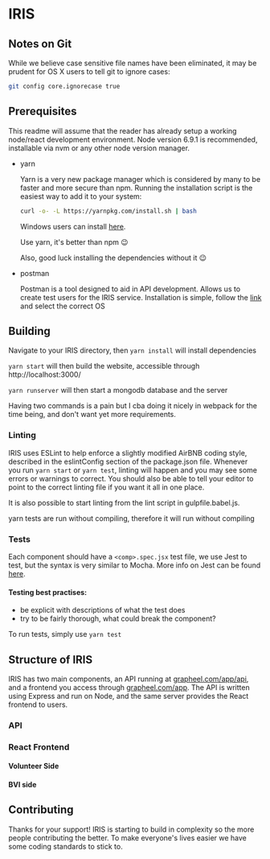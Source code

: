 # IRIS

## Notes on Git
While we believe case sensitive file names have been eliminated, it may
be prudent for OS X users to tell git to ignore cases:

``` bash
git config core.ignorecase true
```

## Prerequisites
This readme will assume that the reader has already setup a working
node/react development environment. Node version 6.9.1 is recommended,
installable via nvm or any other node version manager.

* yarn

    Yarn is a very new package manager which is considered by many to be
    faster and more secure than npm. Running the installation script is
    the easiest way to add it to your system:

    ```bash
    curl -o- -L https://yarnpkg.com/install.sh | bash
    ```

    Windows users can install [here](https://yarnpkg.com/latest.msi).

    Use yarn, it's better than npm :wink:

    Also, good luck installing the dependencies without it :wink:

* postman

    Postman is a tool designed to aid in API development. Allows us to
    create test users for the IRIS service. Installation is simple,
    follow the [link](http://www.getpostman.com) and select the correct
    OS

## Building


Navigate to your IRIS directory, then `yarn install` will install dependencies

`yarn start` will then build the website, accessible through http://localhost:3000/

`yarn runserver` will then start a mongodb database and the server

Having two commands is  a pain but I cba doing it nicely in webpack for the time being, and don't want yet more requirements.

### Linting
IRIS uses ESLint to help enforce a slightly modified AirBNB coding style,
described in the eslintConfig section of the package.json file. Whenever
you run `yarn start` or `yarn test`, linting will happen and you may see
some errors or warnings to correct. You should also be able to tell your
editor to point to the correct linting file if you want it all in one
place.

It is also possible to start linting from the lint script in
gulpfile.babel.js.

yarn tests are run without compiling, therefore it will run without compiling



### Tests

Each component should have a `<comp>.spec.jsx` test file, we use Jest to test, but the syntax is very similar to Mocha. More info on Jest can be found [here](https://github.com/verekia/js-stack-from-scratch/blob/master/tutorial/02-babel-es6-eslint-flow-jest-husky.md#readme).

#### Testing best practises:
 - be explicit with descriptions of what the test does
 - try to be fairly thorough, what could break the component?

To run tests, simply use `yarn test`


## Structure of IRIS

IRIS has two main components, an API running at [grapheel.com/app/api](http://www.grapheel.com/app/api), and a frontend you access through [grapheel.com/app](http://grapheel.com/app). The API is written using Express and run on Node, and the same server provides the React frontend to users.

### API


### React Frontend

#### Volunteer Side
#### BVI side

## Contributing

Thanks for your support! IRIS is starting to build in complexity so the more people contributing the better. To make everyone's lives easier we have some coding standards to stick to.



